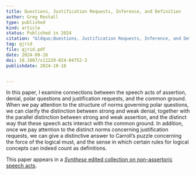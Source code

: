 ```yaml
---
title: Questions, Justification Requests, Inference, and Definition
author: Greg Restall
type: published
kind: article
status: Published in 2024
citation: "&ldquo;Questions, Justification Requests, Inference, and Definition&rdquo; <em>Synthese</em> 204:139 (2024)"
tag: qjrid
file: qjrid.pdf
date: 2024-08-16
doi: 10.1007/s11229-024-04752-3
publishdate: 2024-10-18


---
```

In this paper, I examine connections between the speech acts of assertion, 
denial, polar questions and justification requests, and the common ground. 
When we pay attention to the structure of norms governing polar  questions, 
we can clarify the distinction between strong and weak denial, together with 
the parallel distinction between strong and weak assertion, and the distinct 
way that these speech acts interact with the common ground. In addition, 
once we pay attention to the distinct norms concerning justification requests, 
we can give a distinctive answer to Carroll’s puzzle concerning the force 
of the logical must, and the sense in which certain rules for logical 
concepts can indeed count as definitions.


This paper appears in a <a href="https://link.springer.com/collections/aihehgdfej"><em>Synthese</em> edited collection on non-assertoric speech acts</a>.
